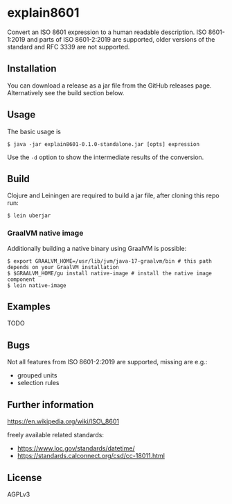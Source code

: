 # explain8601
Convert an ISO 8601 expression to a human readable description. ISO 8601-1:2019 and parts of ISO 8601-2:2019 are supported, older versions of the standard and RFC 3339 are not supported.

## Installation
You can download a release as a jar file from the GitHub releases page. Alternatively see the build section below.

## Usage
The basic usage is

    $ java -jar explain8601-0.1.0-standalone.jar [opts] expression

Use the ``-d`` option to show the intermediate results of the conversion.

## Build
Clojure and Leiningen are required to build a jar file, after cloning this repo run:
    
    $ lein uberjar

### GraalVM native image
Additionally building a native binary using GraalVM is possible:
    
    $ export GRAALVM_HOME=/usr/lib/jvm/java-17-graalvm/bin # this path depends on your GraalVM installation
    $ $GRAALVM_HOME/gu install native-image # install the native image component
    $ lein native-image

## Examples
TODO

## Bugs
Not all features from ISO 8601-2:2019 are supported, missing are e.g.:
- grouped units
- selection rules

## Further information
https://en.wikipedia.org/wiki/ISO\_8601

freely available related standards:
- https://www.loc.gov/standards/datetime/
- https://standards.calconnect.org/csd/cc-18011.html

## License
AGPLv3
